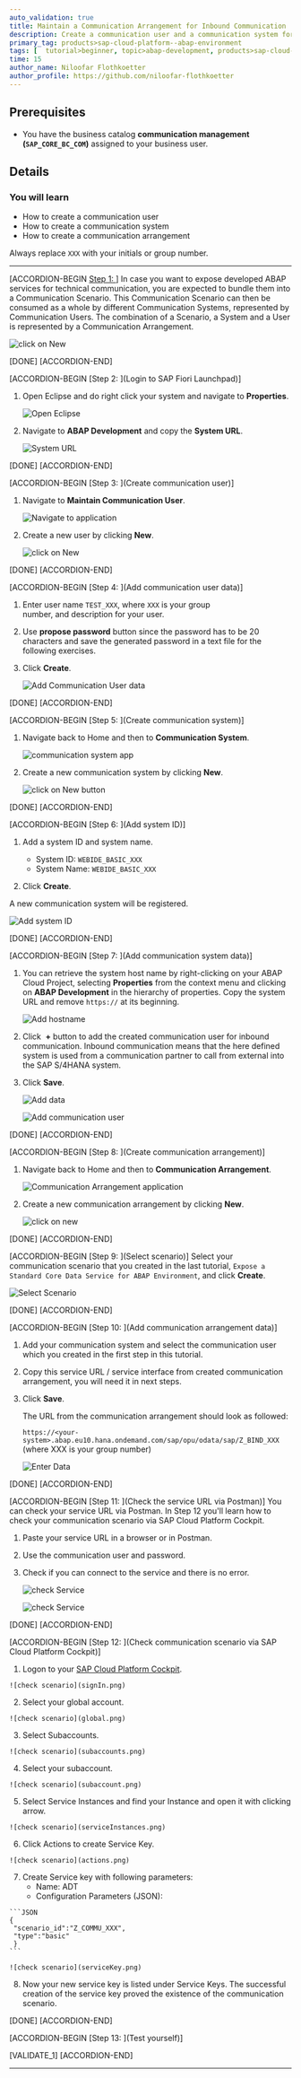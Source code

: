 ```yaml
---
auto_validation: true
title: Maintain a Communication Arrangement for Inbound Communication
description: Create a communication user and a communication system for an OData service in SAP Cloud Platform ABAP Environment.
primary_tag: products>sap-cloud-platform--abap-environment
tags: [  tutorial>beginner, topic>abap-development, products>sap-cloud-platform, tutorial>license ]
time: 15
author_name: Niloofar Flothkoetter
author_profile: https://github.com/niloofar-flothkoetter
---
```


## Prerequisites  
- You have the business catalog **communication management (`SAP_CORE_BC_COM`)** assigned to your business user.

## Details
### You will learn  
- How to create a communication user
- How to create a communication system
- How to create a communication arrangement



Always replace `XXX` with your initials or group number.

---

[ACCORDION-BEGIN [Step 1: ](Overview)]
In case you want to expose developed ABAP services for technical communication, you are expected to bundle them into a Communication Scenario. This Communication Scenario can then be consumed as a whole by different Communication Systems, represented by Communication Users. The combination of a Scenario, a System and a User is represented by a Communication Arrangement.

![click on New](Picture21.png)

[DONE]
[ACCORDION-END]

[ACCORDION-BEGIN [Step 2: ](Login to SAP Fiori Launchpad)]
  1. Open Eclipse and do right click your system and navigate to **Properties**.

      ![Open Eclipse](Picture17.png)

  2. Navigate to **ABAP Development** and copy the **System URL**.

      ![System URL](Picture18.png)


[DONE]
[ACCORDION-END]


[ACCORDION-BEGIN [Step 3: ](Create communication user)]
  1. Navigate to **Maintain Communication User**.

      ![Navigate to application](Picture3.png)

  2. Create a new user by clicking **New**.

      ![click on New](Picture4.png)

[DONE]
[ACCORDION-END]


[ACCORDION-BEGIN [Step 4: ](Add communication user data)]
  1. Enter user name `TEST_XXX`, where `XXX` is your group number, and description for your user.

  2. Use **propose password** button since the password has to be 20 characters and save the generated password in a text file for the following exercises.

  3. Click **Create**.

      ![Add Communication User data](Picture5.png)

[DONE]
[ACCORDION-END]


[ACCORDION-BEGIN [Step 5: ](Create communication system)]
  1. Navigate back to Home and then to **Communication System**.

      ![communication system app](Picture6.png)

  2. Create a new communication system by clicking **New**.

      ![click on New button](Picture7.png)

[DONE]
[ACCORDION-END]


[ACCORDION-BEGIN [Step 6: ](Add system ID)]
  1. Add a system ID and system name.
      - System ID: `WEBIDE_BASIC_XXX`
      - System Name: `WEBIDE_BASIC_XXX`

  2. Click **Create**.

A new communication system will be registered.

![Add system ID](Picture8.png)

[DONE]
[ACCORDION-END]


[ACCORDION-BEGIN [Step 7: ](Add communication system data)]
  1. You can retrieve the system host name by right-clicking on your ABAP Cloud Project, selecting **Properties** from the context menu and clicking on **ABAP Development** in the hierarchy of properties. Copy the system URL and remove `https://` at its beginning.

      ![Add hostname](Picture18.png)

  2. Click  **+** button to add the created communication user for inbound communication. Inbound communication means that the here defined system is used from a communication partner to call from external into the SAP S/4HANA system.

  3. Click **Save**.

      ![Add data](Picture9.png)

      ![Add communication user](Picture10.png)

[DONE]
[ACCORDION-END]


[ACCORDION-BEGIN [Step 8: ](Create communication arrangement)]
  1. Navigate back to Home and then to **Communication Arrangement**.

      ![Communication Arrangement application](Picture11.png)

  2. Create a new communication arrangement by clicking **New**.

      ![click on new](Picture12.png)

[DONE]
[ACCORDION-END]


[ACCORDION-BEGIN [Step 9: ](Select scenario)]
Select your communication scenario that you created in the last tutorial, `Expose a Standard Core Data Service for ABAP Environment`, and click **Create**.

![Select Scenario](Picture13.png)

[DONE]
[ACCORDION-END]


[ACCORDION-BEGIN [Step 10: ](Add communication arrangement data)]
  1. Add your communication system and select the communication user which you created in the first step in this tutorial.

  2. Copy this service URL / service interface from created communication arrangement, you will need it in next steps.

  3. Click **Save**.

      The URL from the communication arrangement should look as followed:

      `https://<your-system>.abap.eu10.hana.ondemand.com/sap/opu/odata/sap/Z_BIND_XXX` (where XXX is your group number)

      ![Enter Data](Picture14.png)

[DONE]
[ACCORDION-END]


[ACCORDION-BEGIN [Step 11: ](Check the service URL via Postman)]
You can check your service URL via Postman. In Step 12 you'll learn how to check your communication scenario via SAP Cloud Platform Cockpit.

  1. Paste your service URL in a browser or in Postman.

  2. Use the communication user and password.

  3. Check if you can connect to the service and there is no error.

      ![check Service](Picture15b.png)

      ![check Service](Picture16.png)

[DONE]
[ACCORDION-END]


[ACCORDION-BEGIN [Step 12: ](Check communication scenario via SAP Cloud Platform Cockpit)]
  1. Logon to your [SAP Cloud Platform Cockpit](https://account.hana.ondemand.com).

    ![check scenario](signIn.png)

  2. Select your global account.

    ![check scenario](global.png)

  3. Select Subaccounts.

    ![check scenario](subaccounts.png)

  4. Select your subaccount.

    ![check scenario](subaccount.png)

  5. Select Service Instances and find your Instance and open it with clicking arrow.

    ![check scenario](serviceInstances.png)

  6. Click Actions to create Service Key.

    ![check scenario](actions.png)

  7. Create Service key with following parameters:
      - Name: ADT
      - Configuration Parameters (JSON):

    ```JSON
    {
     "scenario_id":"Z_COMMU_XXX",
     "type":"basic"
     }
    ```

    ![check scenario](serviceKey.png)

  8. Now your new service key is listed under Service Keys. The successful creation of the service key proved the existence of the communication scenario.



[DONE]
[ACCORDION-END]

[ACCORDION-BEGIN [Step 13: ](Test yourself)]

[VALIDATE_1]
[ACCORDION-END]

---
